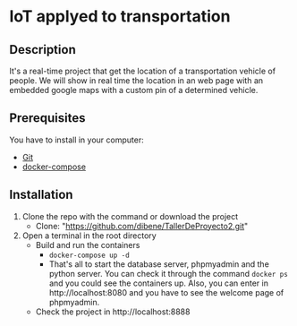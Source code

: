 # IoT applyed to transportation

## Description

It's a real-time project that get the location of a transportation vehicle of people.
We will show in real time the location in an web page with an embedded google maps  with a custom pin of a determined vehicle.

## Prerequisites

You have to install in your computer:

* [Git](https://git-scm.com/downloads)
* [docker-compose](https://docs.docker.com/v17.09/compose/install/)

## Installation

1. Clone the repo with the command or download the project
    * Clone: "https://github.com/dibene/TallerDeProyecto2.git"
3. Open a terminal in the root directory
    * Build and run the containers
        * ```docker-compose up -d```
        * That's all to start the database server, phpmyadmin and the python server. You can check it through the command ```docker ps``` and you could see the containers up. Also, you can enter in http://localhost:8080 and you have to see the welcome page of phpmyadmin.
    * Check the project in http://localhost:8888
